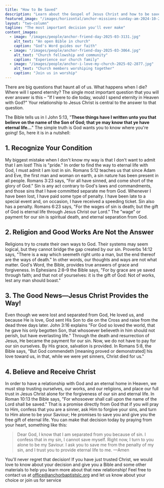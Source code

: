 ```yaml
---
title: "How to Be Saved"
description: "Learn about the Gospel of Jesus Christ and how to be saved"
featured_image: "/images/horizontal/anchor-missions-sunday-am-2024-10-2134.jpg"
layout: "two-column"
tagline: "The most important decision you'll ever make"
content_images:
  - image: "/images/people/anchor-friend-day-2025-03-3131.jpg"
    alt_text: "An open Bible in church"
    caption: "God's Word guides our faith"
  - image: "/images/people/anchor-friend-day-2025-03-3064.jpg"
    alt_text: "Church fellowship and community"
    caption: "Experience our church family"
  - image: "/images/people/anchor-i-love-my-church-2025-02-2877.jpg"
    alt_text: "Church members worshiping together"
    caption: "Join us in worship"
---
```


There are big questions that haunt all of us. What happens when I die? Where will I spend eternity? The single most important question that you will ever answer is this – "If I were to die today, would I spend eternity in Heaven with God?" Your relationship to Jesus Christ is central to the answer to that question.

The Bible tells us in I John 5:13, "**These things have I written unto you that believe on the name of the Son of God; that ye may know that ye have eternal life...**" The simple truth is God wants you to know where you're going! So, here it is in a nutshell:

## 1. Recognize Your Condition

My biggest mistake when I don't know my way is that I don't want to admit that I am lost! This is "pride." In order to find the way to eternal life with God, I must admit I am lost in sin. Romans 5:12 teaches us that since Adam and Eve, the first man and woman on earth, a sin nature has been present in all people. Romans 3:23 says, "For all have sinned, and come short of the glory of God." Sin is any act contrary to God's laws and commandments, and those sins that I have committed separate me from God. Whenever I have been lost, I have paid some type of penalty. I have been late to a special event and, on occasion, I have received a speeding ticket. Sin also has a penalty. Romans 6:23 says, "For the wages of sin is death; but the gift of God is eternal life through Jesus Christ our Lord." The "wage" or payment for our sin is spiritual death, and eternal separation from God.

## 2. Religion and Good Works Are Not the Answer

Religions try to create their own ways to God. Their systems may seem logical, but they cannot bridge the gap created by our sin. Proverbs 14:12 says, "There is a way which seemeth right unto a man, but the end thereof are the ways of death." In other words, our thoughts and ways are not what matter. God's Word, the Bible, provides true answers of grace and forgiveness. In Ephesians 2:8–9 the Bible says, "For by grace are ye saved through faith; and that not of yourselves: it is the gift of God: Not of works, lest any man should boast."

## 3. The Good News—Jesus Christ Provides the Way!

Even though we were lost and separated from God, He loved us, and because He is love, God sent His Son to die on the Cross and raise from the dead three days later. John 3:16 explains "For God so loved the world, that he gave his only begotten Son, that whosoever believeth in him should not perish, but have everlasting life." Through the death and resurrection of Jesus, He became the payment for our sin. Now, we do not have to pay for our sin ourselves. By His grace, salvation is provided. In Romans 5:8, the Bible says, "But God commendeth [meaning proved or demonstrated] his love toward us, in that, while we were yet sinners, Christ died for us."

## 4. Believe and Receive Christ

In order to have a relationship with God and an eternal home in Heaven, we must stop trusting ourselves, our works, and our religions, and place our full trust in Jesus Christ alone for the forgiveness of our sin and eternal life. In Roman 10:13 the Bible says, "For whosoever shall call upon the name of the Lord shall be saved." That is a promise directly from God that if you will pray to Him, confess that you are a sinner, ask Him to forgive your sins, and turn to Him alone to be your Saviour; He promises to save you and give you the free gift of eternal life. You can make that decision today by praying from your heart, something like this:

> Dear God, I know that I am separated from you because of sin. I confess that in my sin, I cannot save myself. Right now, I turn to you alone to be my Saviour. I ask you to save me from the penalty of my sin, and I trust you to provide eternal life to me. —Amen

You'll never regret that decision! If you have just trusted Christ, we would love to know about your decision and give you a Bible and some other materials to help you learn more about that new relationship! Feel free to contact us at office@anchorbaptistslc.org and let us know about your choice or join us for service 